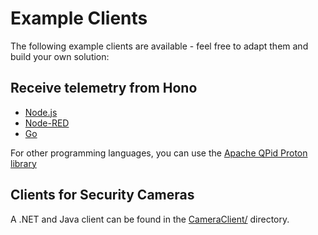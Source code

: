 # Example Clients

The following example clients are available - feel free to adapt them and build your own solution:

## Receive telemetry from Hono

* [Node.js](Hono-Node.js/)
* [Node-RED](Hono-Node-RED)
* [Go](Hono-Golang)

For other programming languages, you can use the [Apache QPid Proton library](http://qpid.apache.org/proton/)

## Clients for Security Cameras

A .NET and Java client can be found in the [CameraClient/](CameraClient/) directory.




